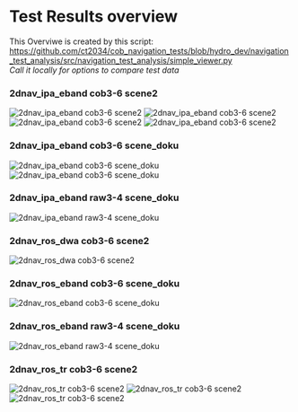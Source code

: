# Test Results overview
This Overviwe is created by this script:
https://github.com/ct2034/cob_navigation_tests/blob/hydro_dev/navigation_test_analysis/src/navigation_test_analysis/simple_viewer.py <br>
_Call it locally for options to compare test data_
### 2dnav_ipa_eband cob3-6 scene2
![2dnav_ipa_eband cob3-6 scene2](/2dnav_ipa_eband/cob3-6/scene2/result_16e4937f-6fcd-483b-9018-1c813924e246.bag.png)
![2dnav_ipa_eband cob3-6 scene2](/2dnav_ipa_eband/cob3-6/scene2/result_58b1a73d-d39a-4106-9e85-d649dff20316.bag.png)
![2dnav_ipa_eband cob3-6 scene2](/2dnav_ipa_eband/cob3-6/scene2/result_6c787e3f-7ae4-424b-a520-af423c0ee005.bag.png)
![2dnav_ipa_eband cob3-6 scene2](/2dnav_ipa_eband/cob3-6/scene2/result_aa2149dc-b4d4-436e-a0b7-0ff40b4e6469.bag.png)
### 2dnav_ipa_eband cob3-6 scene_doku
![2dnav_ipa_eband cob3-6 scene_doku](/2dnav_ipa_eband/cob3-6/scene_doku/result_0d04d624-95a2-4f23-b384-f10d3d553f05.bag.png)
![2dnav_ipa_eband cob3-6 scene_doku](/2dnav_ipa_eband/cob3-6/scene_doku/result_5efea991-a3d1-4565-ae40-66879e183adb.bag.png)
### 2dnav_ipa_eband raw3-4 scene_doku
![2dnav_ipa_eband raw3-4 scene_doku](/2dnav_ipa_eband/raw3-4/scene_doku/result_fc40337d-8922-427d-a4d6-fee3d9b7b638.bag.png)
### 2dnav_ros_dwa cob3-6 scene2
![2dnav_ros_dwa cob3-6 scene2](/2dnav_ros_dwa/cob3-6/scene2/result_93f9b8df-611d-448c-8de9-896a4c101ab1.bag.png)
### 2dnav_ros_eband cob3-6 scene_doku
![2dnav_ros_eband cob3-6 scene_doku](/2dnav_ros_eband/cob3-6/scene_doku/result_a87bb782-8618-42db-975b-f32b52a0a9bb.bag.png)
### 2dnav_ros_eband raw3-4 scene_doku
![2dnav_ros_eband raw3-4 scene_doku](/2dnav_ros_eband/raw3-4/scene_doku/result_885dd815-7f67-42a9-93a8-e5e1b47454e2.bag.png)
### 2dnav_ros_tr cob3-6 scene2
![2dnav_ros_tr cob3-6 scene2](/2dnav_ros_tr/cob3-6/scene2/result_7692c6aa-b0af-453c-8282-ba84a8814458.bag.png)
![2dnav_ros_tr cob3-6 scene2](/2dnav_ros_tr/cob3-6/scene2/result_80655de5-18b8-432a-91f6-83017eabed89_fj.bag.png)
![2dnav_ros_tr cob3-6 scene2](/2dnav_ros_tr/cob3-6/scene2/result_d2e7459d-1629-49e7-92eb-4741df4b3480.bag.png)
